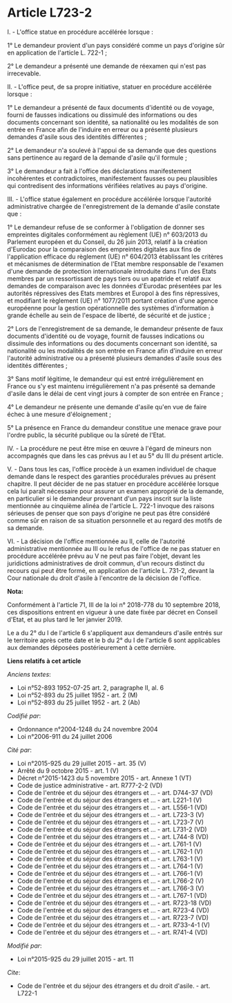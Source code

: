 # Article L723-2

I. - L'office statue en procédure accélérée lorsque : 

1° Le demandeur provient d'un pays considéré comme un pays d'origine sûr en application de l'article L. 722-1 ; 

2° Le demandeur a présenté une demande de réexamen qui n'est pas irrecevable. 

II. - L'office peut, de sa propre initiative, statuer en procédure accélérée lorsque : 

1° Le demandeur a présenté de faux documents d'identité ou de voyage, fourni de fausses indications ou dissimulé des
informations ou des documents concernant son identité, sa nationalité ou les modalités de son entrée en France afin de
l'induire en erreur ou a présenté plusieurs demandes d'asile sous des identités différentes ; 

2° Le demandeur n'a soulevé à l'appui de sa demande que des questions sans pertinence au regard de la demande d'asile qu'il
formule ; 

3° Le demandeur a fait à l'office des déclarations manifestement incohérentes et contradictoires, manifestement fausses ou
peu plausibles qui contredisent des informations vérifiées relatives au pays d'origine. 

III. - L'office statue également en procédure accélérée lorsque l'autorité administrative chargée de l'enregistrement de la
demande d'asile constate que : 

1° Le demandeur refuse de se conformer à l'obligation de donner ses empreintes digitales conformément au règlement (UE) n°
603/2013 du Parlement européen et du Conseil, du 26 juin 2013, relatif à la création d'Eurodac pour la comparaison des
empreintes digitales aux fins de l'application efficace du règlement (UE) n° 604/2013 établissant les critères et mécanismes
de détermination de l'Etat membre responsable de l'examen d'une demande de protection internationale introduite dans l'un des
Etats membres par un ressortissant de pays tiers ou un apatride et relatif aux demandes de comparaison avec les données
d'Eurodac présentées par les autorités répressives des Etats membres et Europol à des fins répressives, et modifiant le
règlement (UE) n° 1077/2011 portant création d'une agence européenne pour la gestion opérationnelle des systèmes
d'information à grande échelle au sein de l'espace de liberté, de sécurité et de justice ; 

2° Lors de l'enregistrement de sa demande, le demandeur présente de faux documents d'identité ou de voyage, fournit de
fausses indications ou dissimule des informations ou des documents concernant son identité, sa nationalité ou les modalités
de son entrée en France afin d'induire en erreur l'autorité administrative ou a présenté plusieurs demandes d'asile sous des
identités différentes ; 

3° Sans motif légitime, le demandeur qui est entré irrégulièrement en France ou s'y est maintenu irrégulièrement n'a pas
présenté sa demande d'asile dans le délai de cent vingt jours à compter de son entrée en France ; 

4° Le demandeur ne présente une demande d'asile qu'en vue de faire échec à une mesure d'éloignement ; 

5° La présence en France du demandeur constitue une menace grave pour l'ordre public, la sécurité publique ou la sûreté de
l'Etat. 

IV. - La procédure ne peut être mise en œuvre à l'égard de mineurs non accompagnés que dans les cas prévus au I et au 5° du
III du présent article. 

V. - Dans tous les cas, l'office procède à un examen individuel de chaque demande dans le respect des garanties procédurales
prévues au présent chapitre. Il peut décider de ne pas statuer en procédure accélérée lorsque cela lui paraît nécessaire pour
assurer un examen approprié de la demande, en particulier si le demandeur provenant d'un pays inscrit sur la liste mentionnée
au cinquième alinéa de l'article L. 722-1 invoque des raisons sérieuses de penser que son pays d'origine ne peut pas être
considéré comme sûr en raison de sa situation personnelle et au regard des motifs de sa demande. 

VI. - La décision de l'office mentionnée au II, celle de l'autorité administrative mentionnée au III ou le refus de l'office
de ne pas statuer en procédure accélérée prévu au V ne peut pas faire l'objet, devant les juridictions administratives de
droit commun, d'un recours distinct du recours qui peut être formé, en application de l'article L. 731-2, devant la Cour
nationale du droit d'asile à l'encontre de la décision de l'office.

**Nota:**

Conformément à l'article 71, III de la loi n° 2018-778 du 10 septembre 2018, ces dispositions entrent en vigueur à une date
fixée par décret en Conseil d'Etat, et au plus tard le 1er janvier 2019.

Le a du 2° du I de l'article 6 s'appliquent aux demandeurs d'asile entrés sur le territoire après cette date et le b du 2° du
I de l'article 6 sont applicables aux demandes déposées postérieurement à cette dernière.

**Liens relatifs à cet article**

_Anciens textes_:

  - Loi n°52-893 1952-07-25 art. 2, paragraphe II, al. 6
  - Loi n°52-893 du 25 juillet 1952 - art. 2 (M)
  - Loi n°52-893 du 25 juillet 1952 - art. 2 (Ab)

_Codifié par_:

  - Ordonnance n°2004-1248 du 24 novembre 2004
  - Loi n°2006-911 du 24 juillet 2006

_Cité par_:

  - Loi n°2015-925 du 29 juillet 2015 - art. 35 (V)
  - Arrêté du 9 octobre 2015 - art. 1 (V)
  - Décret n°2015-1423 du 5 novembre 2015 - art. Annexe 1 (VT)
  - Code de justice administrative - art. R777-2-2 (VD)
  - Code de l'entrée et du séjour des étrangers et ... - art. D744-37 (VD)
  - Code de l'entrée et du séjour des étrangers et ... - art. L221-1 (V)
  - Code de l'entrée et du séjour des étrangers et ... - art. L556-1 (VD)
  - Code de l'entrée et du séjour des étrangers et ... - art. L723-3 (V)
  - Code de l'entrée et du séjour des étrangers et ... - art. L723-7 (V)
  - Code de l'entrée et du séjour des étrangers et ... - art. L731-2 (VD)
  - Code de l'entrée et du séjour des étrangers et ... - art. L744-8 (VD)
  - Code de l'entrée et du séjour des étrangers et ... - art. L761-1 (V)
  - Code de l'entrée et du séjour des étrangers et ... - art. L762-1 (V)
  - Code de l'entrée et du séjour des étrangers et ... - art. L763-1 (V)
  - Code de l'entrée et du séjour des étrangers et ... - art. L764-1 (V)
  - Code de l'entrée et du séjour des étrangers et ... - art. L766-1 (V)
  - Code de l'entrée et du séjour des étrangers et ... - art. L766-2 (V)
  - Code de l'entrée et du séjour des étrangers et ... - art. L766-3 (V)
  - Code de l'entrée et du séjour des étrangers et ... - art. L767-1 (VD)
  - Code de l'entrée et du séjour des étrangers et ... - art. R723-18 (VD)
  - Code de l'entrée et du séjour des étrangers et ... - art. R723-4 (VD)
  - Code de l'entrée et du séjour des étrangers et ... - art. R723-7 (VD)
  - Code de l'entrée et du séjour des étrangers et ... - art. R733-4-1 (V)
  - Code de l'entrée et du séjour des étrangers et ... - art. R741-4 (VD)

_Modifié par_:

  - Loi n°2015-925 du 29 juillet 2015 - art. 11

_Cite_:

  - Code de l'entrée et du séjour des étrangers et du droit d'asile. - art. L722-1
